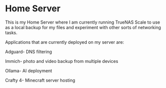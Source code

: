 # Home Server
This is my Home Server where I am currently running TrueNAS Scale to use as a local backup for my files and experiment with other sorts of networking tasks.

Applications that are currently deployed on my server are:

Adguard- DNS filtering

Immich- photo and video backup from multiple devices

Ollama- AI deployment

Crafty 4- Minecraft server hosting

